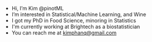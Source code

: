 - Hi, I’m Kim @pinotML
- I’m interested in Statistical/Machine Learning, and Wine
- I got my PhD in Food Science, minoring in Statistics
- I'm currently working at Brightech as a biostatistician
- You can reach me at kimphanq@gmail.com

<!---
pinotML/pinotML is a ✨ special ✨ repository because its `README.md` (this file) appears on your GitHub profile.
You can click the Preview link to take a look at your changes.
--->
